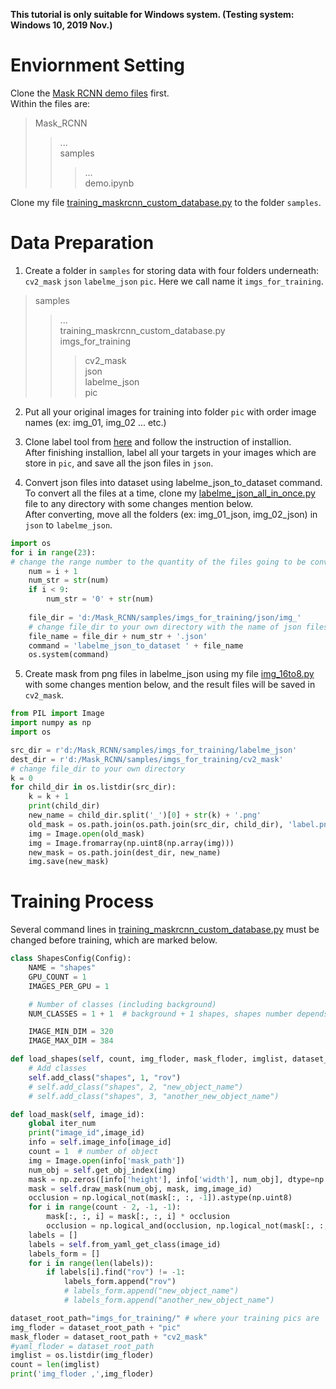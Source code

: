 **This tutorial is only suitable for Windows system. (Testing system: Windows 10, 2019 Nov.)** 
# Enviornment Setting

Clone the [Mask RCNN demo files](https://github.com/matterport/Mask_RCNN) first.<br>
Within the files are:
>Mask_RCNN
>>...<br>
>>samples
>>>...<br>
>>>demo.ipynb

Clone my file [training_maskrcnn_custom_database.py](https://github.com/yitzu1476/mask_rcnn_custom_database/blob/master/training_maskrcnn_custom_database.py) to the folder `samples`.

# Data Preparation

1. Create a folder in `samples` for storing data with four folders underneath: `cv2_mask` `json` `labelme_json` `pic`. Here we call name it `imgs_for_training`.<br>
>samples
>>...<br>
>>training_maskrcnn_custom_database.py<br>
>>imgs_for_training
>>>cv2_mask<br>
>>>json<br>
>>>labelme_json<br>
>>>pic

2. Put all your original images for training into folder `pic` with order image names (ex: img_01, img_02 ... etc.)<br>

3. Clone label tool from [here](https://github.com/wkentaro/labelme) and follow the instruction of installion.<br>
After finishing installion, label all your targets in your images which are store in `pic`, and save all the json files in `json`.<br>

4. Convert json files into dataset using labelme_json_to_dataset command.<br>
To convert all the files at a time, clone my [labelme_json_all_in_once.py](https://github.com/yitzu1476/mask_rcnn_custom_database/blob/master/labelme_json_all_in_once.py) file to any directory with some changes mention below.<br>
After converting, move all the folders (ex: img_01_json, img_02_json) in `json` to `labelme_json`.
```python
import os
for i in range(23):
# change the range number to the quantity of the files going to be converted.
    num = i + 1
    num_str = str(num)
    if i < 9:
        num_str = '0' + str(num)
    
    file_dir = 'd:/Mask_RCNN/samples/imgs_for_training/json/img_'
    # change file_dir to your own directory with the name of json files without number.
    file_name = file_dir + num_str + '.json'
    command = 'labelme_json_to_dataset ' + file_name
    os.system(command)
```

5. Create mask from png files in labelme_json using my file [img_16to8.py](https://github.com/yitzu1476/mask_rcnn_custom_database/blob/master/img_16to8.py) with some changes mention below, and the result files will be saved in `cv2_mask`.
```python
from PIL import Image
import numpy as np
import os

src_dir = r'd:/Mask_RCNN/samples/imgs_for_training/labelme_json'
dest_dir = r'd:/Mask_RCNN/samples/imgs_for_training/cv2_mask'
# change file_dir to your own directory
k = 0
for child_dir in os.listdir(src_dir):
    k = k + 1
    print(child_dir)
    new_name = child_dir.split('_')[0] + str(k) + '.png'
    old_mask = os.path.join(os.path.join(src_dir, child_dir), 'label.png')
    img = Image.open(old_mask)
    img = Image.fromarray(np.uint8(np.array(img)))
    new_mask = os.path.join(dest_dir, new_name)
    img.save(new_mask)
```

# Training Process

Several command lines in [training_maskrcnn_custom_database.py](https://github.com/yitzu1476/mask_rcnn_custom_database/blob/master/training_maskrcnn_custom_database.py) must be changed  before training, which are marked below.
```python
class ShapesConfig(Config):
    NAME = "shapes"
    GPU_COUNT = 1
    IMAGES_PER_GPU = 1

    # Number of classes (including background)
    NUM_CLASSES = 1 + 1  # background + 1 shapes, shapes number depends on the number of target objects

    IMAGE_MIN_DIM = 320
    IMAGE_MAX_DIM = 384
```
```python
def load_shapes(self, count, img_floder, mask_floder, imglist, dataset_root_path):
    # Add classes
    self.add_class("shapes", 1, "rov")
    # self.add_class("shapes", 2, "new_object_name")
    # self.add_class("shapes", 3, "another_new_object_name")
```
```python
def load_mask(self, image_id):
    global iter_num
    print("image_id",image_id)
    info = self.image_info[image_id]
    count = 1  # number of object
    img = Image.open(info['mask_path'])
    num_obj = self.get_obj_index(img)
    mask = np.zeros([info['height'], info['width'], num_obj], dtype=np.uint8)
    mask = self.draw_mask(num_obj, mask, img,image_id)
    occlusion = np.logical_not(mask[:, :, -1]).astype(np.uint8)
    for i in range(count - 2, -1, -1):
        mask[:, :, i] = mask[:, :, i] * occlusion
        occlusion = np.logical_and(occlusion, np.logical_not(mask[:, :, i]))
    labels = []
    labels = self.from_yaml_get_class(image_id)
    labels_form = []
    for i in range(len(labels)):
        if labels[i].find("rov") != -1:
            labels_form.append("rov")
            # labels_form.append("new_object_name")
            # labels_form.append("another_new_object_name")
```
```python
dataset_root_path="imgs_for_training/" # where your training pics are 
img_floder = dataset_root_path + "pic"
mask_floder = dataset_root_path + "cv2_mask"
#yaml_floder = dataset_root_path
imglist = os.listdir(img_floder)
count = len(imglist)
print('img_floder ,',img_floder)
```

